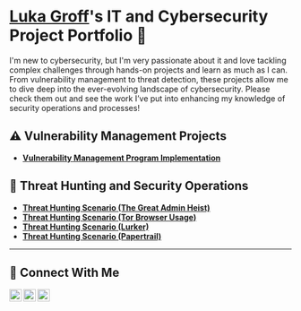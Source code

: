# <a href="https://www.linkedin.com/in/luka-groff-5a95681a0">Luka Groff</a>'s IT and Cybersecurity Project Portfolio 🔐


I'm new to cybersecurity, but I'm very passionate about it and love tackling complex challenges through hands-on projects and learn as much as I can. From vulnerability management to threat detection, these projects allow me to dive deep into the ever-evolving landscape of cybersecurity. Please check them out and see the work I’ve put into enhancing my knowledge of security operations and processes!


## ⚠️ Vulnerability Management Projects

- **[Vulnerability Management Program Implementation](https://github.com/LukaGroff/Vulnerability-Management-Program-Implementation)**

## 🚨 Threat Hunting and Security Operations

- **[Threat Hunting Scenario (The Great Admin Heist)](https://github.com/LukaGroff/Threat-Hunting-Scenario-The-Great-Admin-Heist/tree/main)**
- **[Threat Hunting Scenario (Tor Browser Usage)](https://github.com/LukaGroff/threat-hunting-scenario-tor/tree/main)**
- **[Threat Hunting Scenario (Lurker)](https://github.com/LukaGroff/threat-hunting-scenario-lurker/tree/main)**
- **[Threat Hunting Scenario (Papertrail)](https://github.com/LukaGroff/threat-hunting-scenario-Papertrail/tree/main)**



<hr/>

## 🤳 Connect With Me

[<img align="left" alt="Luka | Twitter" width="22px" src="https://cdn.jsdelivr.net/npm/simple-icons@v3/icons/twitter.svg" />][twitter]
[<img align="left" alt="Luka | LinkedIn" width="22px" src="https://cdn.jsdelivr.net/npm/simple-icons@v3/icons/linkedin.svg" />][linkedin]
[<img align="left" alt="Luka | Instagram" width="22px" src="https://cdn.jsdelivr.net/npm/simple-icons@v3/icons/instagram.svg" />][instagram]

[twitter]: https://twitter.com/@LukaGroff
[instagram]: https://www.instagram.com/luka_groff
[linkedin]: https://linkedin.com/in/luka-groff-5a95681a0

<!--
<img width="35" alt="image" src="https://github.com/user-attachments/assets/2f41c7cd-5ea8-4475-b451-a37161b6c3fb"> 
<img width="35" alt="image" src="https://github.com/user-attachments/assets/77649969-9910-4994-8b96-74a116cfb2a8">
-->
